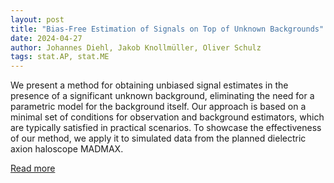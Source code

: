 ```yaml
---
layout: post
title: "Bias-Free Estimation of Signals on Top of Unknown Backgrounds"
date: 2024-04-27
author: Johannes Diehl, Jakob Knollmüller, Oliver Schulz
tags: stat.AP, stat.ME
---
```


We present a method for obtaining unbiased signal estimates in the presence of a significant unknown background, eliminating the need for a parametric model for the background itself. Our approach is based on a minimal set of conditions for observation and background estimators, which are typically satisfied in practical scenarios. To showcase the effectiveness of our method, we apply it to simulated data from the planned dielectric axion haloscope MADMAX.

[Read more](https://arxiv.org/abs/2306.17667)